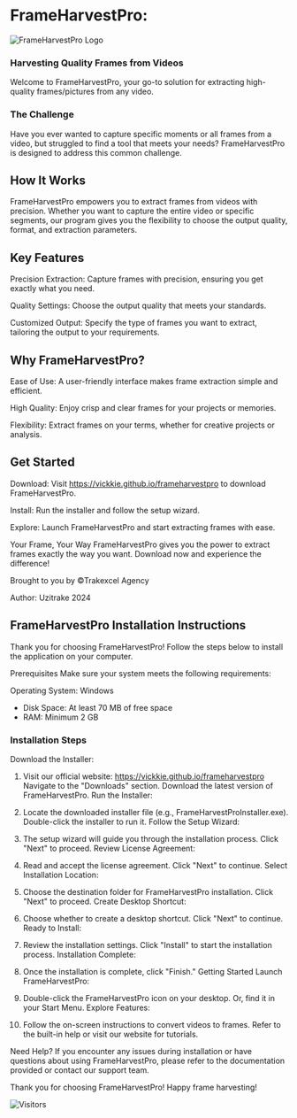 # FrameHarvestPro:

![FrameHarvestPro Logo](https://i.postimg.cc/bN9KzHkw/vid-main.png)

 ### Harvesting Quality Frames from Videos
Welcome to FrameHarvestPro, your go-to solution for extracting high-quality frames/pictures from any video.

### The Challenge
Have you ever wanted to capture specific moments or all frames from a video, but struggled to find a tool that meets your needs? FrameHarvestPro is designed to address this common challenge.

## How It Works
FrameHarvestPro empowers you to extract frames from videos with precision. Whether you want to capture the entire video or specific segments, our program gives you the flexibility to choose the output quality, format, and extraction parameters.

## Key Features
Precision Extraction: Capture frames with precision, ensuring you get exactly what you need.

Quality Settings: Choose the output quality that meets your standards.

Customized Output: Specify the type of frames you want to extract, tailoring the output to your requirements.

## Why FrameHarvestPro?
Ease of Use: A user-friendly interface makes frame extraction simple and efficient.

High Quality: Enjoy crisp and clear frames for your projects or memories.

Flexibility: Extract frames on your terms, whether for creative projects or analysis.

## Get Started
Download: Visit https://vickkie.github.io/frameharvestpro to download FrameHarvestPro.

Install: Run the installer and follow the setup wizard.

Explore: Launch FrameHarvestPro and start extracting frames with ease.

Your Frame, Your Way
FrameHarvestPro gives you the power to extract frames exactly the way you want. Download now and experience the difference!

Brought to you by &copy;Trakexcel Agency

Author: Uzitrake 2024

## FrameHarvestPro Installation Instructions
Thank you for choosing FrameHarvestPro! Follow the steps below to install the application on your computer.

Prerequisites
Make sure your system meets the following requirements:

Operating System: Windows
- Disk Space: At least 70 MB of free space
- RAM: Minimum 2 GB
  
### Installation Steps
Download the Installer:

1. Visit our official website: https://vickkie.github.io/frameharvestpro
    Navigate to the "Downloads" section.
    Download the latest version of FrameHarvestPro.
    Run the Installer:

2) Locate the downloaded installer file (e.g., FrameHarvestProInstaller.exe).
Double-click the installer to run it.
Follow the Setup Wizard:

3) The setup wizard will guide you through the installation process.
Click "Next" to proceed.
Review License Agreement:

4) Read and accept the license agreement.
Click "Next" to continue.
Select Installation Location:

5) Choose the destination folder for FrameHarvestPro installation.
Click "Next" to proceed.
Create Desktop Shortcut:

6) Choose whether to create a desktop shortcut.
Click "Next" to continue.
Ready to Install:

7) Review the installation settings.
Click "Install" to start the installation process.
Installation Complete:

8) Once the installation is complete, click "Finish."
Getting Started
Launch FrameHarvestPro:

9) Double-click the FrameHarvestPro icon on your desktop.
Or, find it in your Start Menu.
Explore Features:

10) Follow the on-screen instructions to convert videos to frames.
Refer to the built-in help or visit our website for tutorials.


Need Help?
If you encounter any issues during installation or have questions about using FrameHarvestPro, please refer to the documentation provided or contact our support team.

Thank you for choosing FrameHarvestPro! Happy frame harvesting!

![Visitors](https://api.visitorbadge.io/api/visitors?path=https%3A%2F%2Fgithub.com%2Fvickkie%2FFrameHarvestPro%2F&label=Views&countColor=%23263759)
